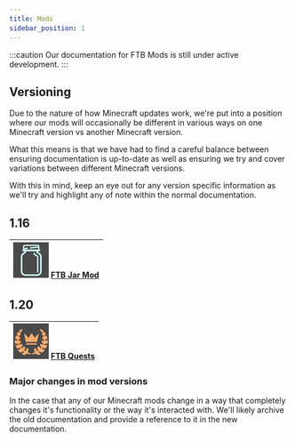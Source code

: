 ```yaml
---
title: Mods
sidebar_position: 1
---
```


:::caution
Our documentation for FTB Mods is still under active development.
:::

## Versioning

Due to the nature of how Minecraft updates work, we're put into a position where our mods will occasionally be different in various ways on one Minecraft version vs another Minecraft version.

What this means is that we have had to find a careful balance between ensuring documentation is up-to-date as well as ensuring we try and cover variations between different Minecraft versions.

With this in mind, keep an eye out for any version specific information as we'll try and highlight any of note within the normal documentation.

## 1.16

|[![FTB Jar Mod](./FTB%20Jar%20Mod/_assets/Introduction/logo.png "FTB Jar Mod")](./FTB%20Jar%20Mod/Introduction.md) [FTB Jar Mod](./FTB%20Jar%20Mod/Introduction.md)|
|:--:|

## 1.20

|[![FTB Quests](./FTB%20Quests/images/introduction/logo.png "FTB Quests")](./FTB%20Quests/introduction.md) [FTB Quests](./FTB%20Quests/introduction.md)|
|:--:|

### Major changes in mod versions

In the case that any of our Minecraft mods change in a way that completely changes it's functionality or the way it's interacted with. We'll likely archive the old documentation and provide a reference to it in the new documentation. 
